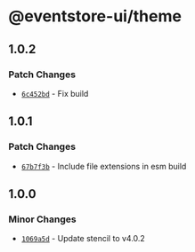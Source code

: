 # @eventstore-ui/theme

## 1.0.2

### Patch Changes

-   [`6c452bd`](https://github.com/EventStore/Design-System/commit/6c452bd83750d098e23d3eea137c70c886c9811f) - Fix build

## 1.0.1

### Patch Changes

-   [`67b7f3b`](https://github.com/EventStore/Design-System/commit/67b7f3b6de6e561e3b8e55aa1e3e4dec81d91737) - Include file extensions in esm build

## 1.0.0

### Minor Changes

-   [`1069a5d`](https://github.com/EventStore/Design-System/commit/1069a5d3af7986c56fd616049402315a59bc438c) - Update stencil to v4.0.2
